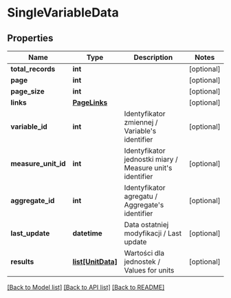 # SingleVariableData

## Properties
Name | Type | Description | Notes
------------ | ------------- | ------------- | -------------
**total_records** | **int** |  | [optional] 
**page** | **int** |  | [optional] 
**page_size** | **int** |  | [optional] 
**links** | [**PageLinks**](PageLinks.md) |  | [optional] 
**variable_id** | **int** | Identyfikator zmiennej / Variable&#39;s identifier | [optional] 
**measure_unit_id** | **int** | Identyfikator jednostki miary / Measure unit&#39;s identifier | [optional] 
**aggregate_id** | **int** | Identyfikator agregatu / Aggregate&#39;s identifier | [optional] 
**last_update** | **datetime** | Data ostatniej modyfikacji / Last update | [optional] 
**results** | [**list[UnitData]**](UnitData.md) | Wartości dla jednostek / Values for units | [optional] 

[[Back to Model list]](../README.md#documentation-for-models) [[Back to API list]](../README.md#documentation-for-api-endpoints) [[Back to README]](../README.md)


